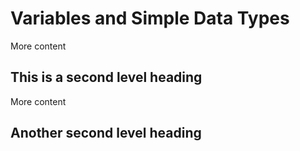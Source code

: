 # Variables and Simple Data Types

More content

## This is a second level heading

More content

## Another second level heading

